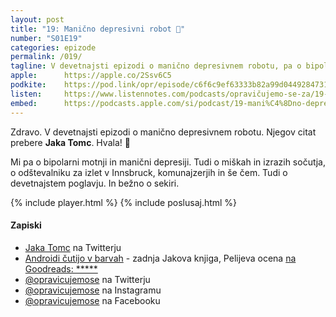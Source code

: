 ```yaml
---
layout: post
title: "19: Manično depresivni robot 🤖"
number: "S01E19"
categories: epizode
permalink: /019/
tagline: V devetnajsti epizodi o manično depresivnem robotu, pa o bipolarni motnji in manični depresiji. Tudi o miškah 🐭 in izrazih sočutja, o komunajzerjih in še čem. Citat prebere Jaka Tomc.  
apple:		https://apple.co/2Ssv6C5
podkite:	https://pod.link/opr/episode/c6f6c9ef63333b82a99d044928473160
listen:		https://www.listennotes.com/podcasts/opravičujemo-se-za/19-manično-depresivni-robot-RIHsn7of0-e/embed/
embed:		https://podcasts.apple.com/si/podcast/19-mani%C4%8Dno-depresivni-robot/id1514750013?i=1000493592706
---
```


Zdravo. V devetnajsti epizodi o manično depresivnem robotu. Njegov citat prebere **Jaka Tomc**. Hvala! 🙏 

Mi pa o bipolarni motnji in manični depresiji. Tudi o miškah in izrazih sočutja, o odštevalniku za izlet v Innsbruck, komunajzerjih in še čem. Tudi o devetnajstem poglavju. In bežno o sekiri.

{% include player.html %}
{% include poslusaj.html %}

#### Zapiski

- [Jaka Tomc](https://twitter.com/manicnipoet/) na Twitterju
- [Androidi čutijo v barvah](https://proksima.si/knjiga/androidi-cutijo-v-barvah) - zadnja Jakova knjiga, Pelijeva ocena [na Goodreads: *****](https://www.goodreads.com/review/show/3827792428)
- [@opravicujemose](https://twitter.com/opravicujemose) na Twitterju
- [@opravicujemose](https://www.instagram.com/opravicujemose/) na Instagramu
- [@opravicujemose](https://www.facebook.com/opravicujemose/) na Facebooku
